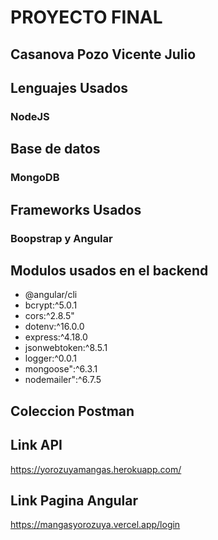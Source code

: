 # PROYECTO FINAL

## Casanova Pozo Vicente Julio 

## Lenguajes Usados

### NodeJS

## Base de datos
### MongoDB

## Frameworks Usados
### Boopstrap y Angular

## Modulos usados en el backend
- @angular/cli
- bcrypt:^5.0.1
- cors:^2.8.5"
- dotenv:^16.0.0
- express:^4.18.0
- jsonwebtoken:^8.5.1
- logger:^0.0.1
- mongoose":^6.3.1
- nodemailer":^6.7.5
## Coleccion Postman


## Link API
https://yorozuyamangas.herokuapp.com/

## Link Pagina Angular
https://mangasyorozuya.vercel.app/login


